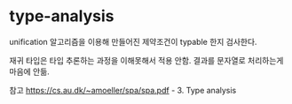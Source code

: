 # type-analysis

unification 알고리즘을 이용해 만들어진 제약조건이 typable 한지 검사한다.

재귀 타입은 타입 추론하는 과정을 이해못해서 적용 안함.
결과를 문자열로 처리하는게 마음에 안듦.



참고
https://cs.au.dk/~amoeller/spa/spa.pdf  - 3. Type analysis
